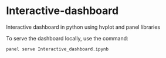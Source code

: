 # Interactive-dashboard
Interactive dashboard in python using hvplot and panel libraries

To serve the dashboard locally, use the command:
```
panel serve Interactive_dashboard.ipynb
```
